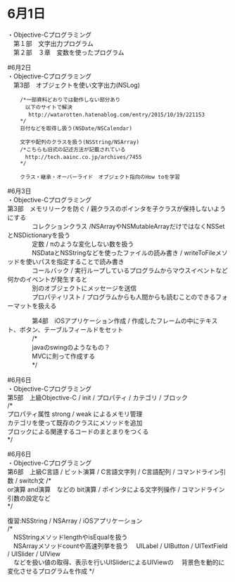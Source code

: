 # 6月1日  
・Objective-Cプログラミング  
　第１部　文字出力プログラム  
　第２部　３章　変数を使ったプログラム  
  

#6月2日  
・Objective-Cプログラミング  
　第3部　オブジェクトを使い文字出力(NSLog)  
  
        /*一部資料どおりでは動作しない部分あり  
        　以下のサイトで解決　
        　 http://watarotten.hatenablog.com/entry/2015/10/19/221153  
        */  
        日付などを取得し扱う(NSDate/NSCalendar)  
          
        文字や配列のクラスを扱う(NSString/NSArray)  
        /*こちらも旧式の記述方法が記載されている  
        　http://tech.aainc.co.jp/archives/7455  
        */  
  
        クラス・継承・オーバーライド　オブジェクト指向のHow toを学習  
  
#6月3日  
・Objective-Cプログラミング  
第3部　メモリリークを防ぐ / 親クラスのポインタを子クラスが保持しないようにする  
　　　　コレクションクラス /NSArrayやNSMutableArrayだけではなくNSSetとNSDictionaryを扱う  
　　　　定数 / πのような変化しない数を扱う  
　　　　NSDataとNSStringなどを使ったファイルの読み書き / writeToFileメソッドを使いパスを指定することで読み書き  
　　　　コールバック / 実行ループしているプログラムからマウスイベントなど何かのイベントが発生すると  
　　　　別のオブジェクトにメッセージを送信  
　　　　プロパティリスト / プログラムからも人間からも読むことのできるフォーマットを扱える  
  
　　　　第4部　iOSアプリケーション作成 / 作成したフレームの中にテキスト、ボタン、テーブルフィールドをセット  
　　　　/*  
　　　　javaのswingのようなもの？  
　　　　MVCに則って作成する  
　　　　*/  
  
#6月6日  
・Objective-Cプログラミング  
第5部　上級Objective-C / init / プロパティ / カテゴリ / ブロック  
/*  
プロパティ属性 strong / weak によるメモリ管理    
カテゴリを使って既存のクラスにメソッドを追加  
ブロックによる関連するコードのまとまりをつくる  
*/  
  
#6月6日  
・Objective-Cプログラミング  
第6部　上級C言語 / ビット演算 / C言語文字列 / C言語配列 / コマンドライン引数 / switch文
 /*  
  or演算 and演算　などの bit演算 / ポインタによる文字列操作 / コマンドライン引数の設定など  
*/  
  
復習:NSString / NSArray / iOSアプリケーション  
/*  
　NSStringメソッドlengthやisEqualを扱う  
　NSArrayメソッドcountや高速列挙を扱う
　UILabel / UIButton / UITextField / UISlider / UIView  
　などを扱い値の取得、表示を行いUISliderによるUIViewの
　背景色を動的に変化させるプログラムを作成
*/


